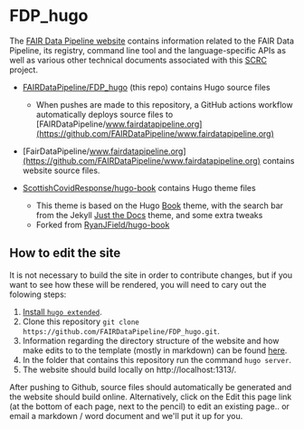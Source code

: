 # FDP_hugo

The [FAIR Data Pipeline website](https://www.fairdatapipeline.org/) contains information related to the FAIR Data Pipeline, its registry, command line tool and the language-specific APIs as well as various other technical documents associated with this [SCRC](https://scottishcovidresponse.github.io) project.

* [FAIRDataPipeline/FDP_hugo](https://github.com/FAIRDataPipeline/FDP_hugo) (this repo) contains Hugo source files 
  * When pushes are made to this repository, a GitHub actions workflow automatically deploys source files to [FAIRDataPipeline/www.fairdatapipeline.org](https://github.com/FAIRDataPipeline/www.fairdatapipeline.org)

* [FairDataPipeline/www.fairdatapipeline.org](https://github.com/FAIRDataPipeline/www.fairdatapipeline.org) contains website source files.

* [ScottishCovidResponse/hugo-book](https://github.com/ScottishCovidResponse/hugo-book) contains Hugo theme files
  * This theme is based on the Hugo [Book](https://github.com/alex-shpak/hugo-book) theme, with the search bar from the Jekyll [Just the Docs](https://github.com/pmarsceill/just-the-docs) theme, and some extra tweaks
  * Forked from [RyanJField/hugo-book](https://github.com/RyanJField/hugo-book)

## How to edit the site

It is not necessary to build the site in order to contribute changes, but if you want to see how these will be rendered, you will need to cary out the folowing steps:

1. [Install `hugo extended`](https://gohugo.io/getting-started/installing/).
2. Clone this repository `git clone https://github.com/FAIRDataPipeline/FDP_hugo.git`.
3. Information regarding the directory structure of the website and how make edits to to the template (mostly in markdown) can be found [here](https://gohugo.io/getting-started).
4. In the folder that contains this repository run the command `hugo server`.
5. The website should build locally on http://localhost:1313/.

After pushing to Github, source files should automatically be generated and the website should build online. Alternatively, click on the Edit this page link (at the bottom of each page, next to the pencil) to edit an existing page.. or email a markdown / word document and we'll put it up for you.
